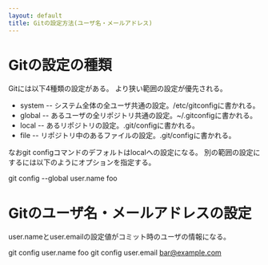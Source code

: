 ```yaml
---
layout: default
title: Gitの設定方法(ユーザ名・メールアドレス)
---
```


# Gitの設定の種類

Gitには以下4種類の設定がある。
より狭い範囲の設定が優先される。

* system -- システム全体の全ユーザ共通の設定。/etc/gitconfigに書かれる。
* global -- あるユーザの全リポジトリ共通の設定。~/.gitconfigに書かれる。
* local -- あるリポジトリの設定。.git/configに書かれる。
* file -- リポジトリ中のあるファイルの設定。.git/configに書かれる。

なおgit configコマンドのデフォルトはlocalへの設定になる。
別の範囲の設定にするには以下のようにオプションを指定する。

git config --global user.name foo

# Gitのユーザ名・メールアドレスの設定

user.nameとuser.emailの設定値がコミット時のユーザの情報になる。

git config user.name foo
git config user.email bar@example.com
